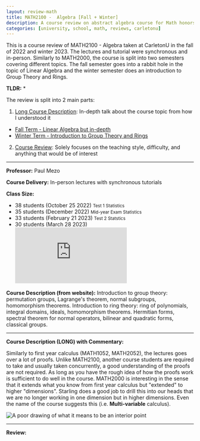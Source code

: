 ```yaml
---
layout: review-math
title: MATH2100 -  Algebra [Fall + Winter]
description: A course review on abstract algebra course for Math honors students at CarletonU
categories: [university, school, math, reviews, carletonu]
---
```


This is a course review of MATH2100 - Algebra taken at CarletonU in 
the fall of 2022 and winter 2023. The lectures and tutorial were synchronous and in-person. Similarly to MATH2000, the course is split into 
two semesters covering different topics. The fall semester goes into a rabbit hole in the topic of Linear Algebra and the winter semester does an introduction 
to Group Theory and Rings.

**TLDR:**
* 

The review is split into 2 main parts:
1. [Long Course Description](#ldesc): In-depth talk about the course topic from how I understood it
* [Fall Term - Linear Algebra but in-depth](#ldesc-fall)
* [Winter Term - Introduction to Group Theory and Rings](#ldesc-winter)
2. [Course Review](#review): Solely focuses on the teaching style, difficulty, and anything that would be of interest

---                                                                             

**Professor:** Paul Mezo
                                                                                 
**Course Delivery:** In-person lectures with synchronous tutorials
                                                                                 
**Class Size:**  
* 38 students (October 25 2022) <small>Test 1 Statistics</small>
* 35 students (December 2022) <small>Mid-year Exam Statistics</small>
* 33 students (February 21 2023) <small>Test 2 Statstics</small>                                             
* 30 students (March 28 2023) <small>![OIRP](https://oirp.carleton.ca/course-inst/tables/2023w-course-inst_hpt.htm)</small>

**Course Description (from website):** Introduction to group theory: permutation groups, Lagrange's theorem, normal subgroups, homomorphism theorems. Introduction to ring theory: ring of polynomials, integral domains, ideals, homomorphism theorems. Hermitian forms, spectral theorem for normal operators, bilinear and quadratic forms, classical groups.

---

**Course Description (LONG) with Commentary:**  

Similarly to first year calculus (MATH1052, MATH2052), the lectures goes over a lot of proofs. Unlike MATH2100, another course students are required to take and usually taken concurrently, a good understanding of the proofs are not required. As long as you have the rough idea of how the proofs work is sufficient 
to do well in the course. MATH2000 is interesting in the sense that it extends what you know from first year calculus but "extended" to higher "dimensions". 
Starling does a good job to drill this into our heads that we are no longer working in one dimension but in higher dimensions. Even the name of the course 
suggests this (i.e. **Multi-variable** calculus). 

![A poor drawing of what it means to be an interior point](../assets/math-physics/handrawn-diagrams/math2000/interior-pt.jpg)


---

**Review:**
